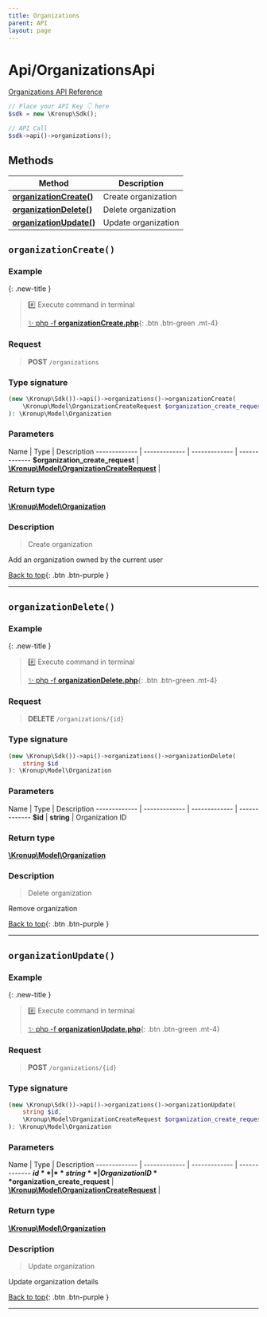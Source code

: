 ```yaml
---
title: Organizations
parent: API
layout: page
---
```


# Api/OrganizationsApi

[Organizations API Reference](https://api.kronup.com/#tag/Organizations)

```php
// Place your API Key 👇 here
$sdk = new \Kronup\Sdk();

// API Call
$sdk->api()->organizations();
```

## Methods

Method | Description
------------- | -------------
[**organizationCreate()**](#organizationcreate) | Create organization
[**organizationDelete()**](#organizationdelete) | Delete organization
[**organizationUpdate()**](#organizationupdate) | Update organization


## `organizationCreate()`

### Example

{: .new-title }
> #️⃣ Execute command in terminal 
> 
> [✨ php -f **organizationCreate.php**](https://github.com/kronup/kronup-php/blob/main/examples/Api/OrganizationsApi/organizationCreate.php){: .btn .btn-green .mt-4}

### Request

> **POST** `/organizations`

### Type signature

```php
(new \Kronup\Sdk())->api()->organizations()->organizationCreate(
    \Kronup\Model\OrganizationCreateRequest $organization_create_request
): \Kronup\Model\Organization
```

### Parameters

Name | Type | Description
------------- | ------------- | ------------- | -------------
 **$organization_create_request** | [**\Kronup\Model\OrganizationCreateRequest**](../../Model/OrganizationCreateRequest) |  

### Return type

[**\Kronup\Model\Organization**](../../Model/Organization)

### Description

> Create organization

Add an organization owned by the current user

[Back to top](#top){: .btn .btn-purple }

---


## `organizationDelete()`

### Example

{: .new-title }
> #️⃣ Execute command in terminal 
> 
> [✨ php -f **organizationDelete.php**](https://github.com/kronup/kronup-php/blob/main/examples/Api/OrganizationsApi/organizationDelete.php){: .btn .btn-green .mt-4}

### Request

> **DELETE** `/organizations/{id}`

### Type signature

```php
(new \Kronup\Sdk())->api()->organizations()->organizationDelete(
    string $id
): \Kronup\Model\Organization
```

### Parameters

Name | Type | Description
------------- | ------------- | ------------- | -------------
 **$id** | **string**  | Organization ID 

### Return type

[**\Kronup\Model\Organization**](../../Model/Organization)

### Description

> Delete organization

Remove organization

[Back to top](#top){: .btn .btn-purple }

---


## `organizationUpdate()`

### Example

{: .new-title }
> #️⃣ Execute command in terminal 
> 
> [✨ php -f **organizationUpdate.php**](https://github.com/kronup/kronup-php/blob/main/examples/Api/OrganizationsApi/organizationUpdate.php){: .btn .btn-green .mt-4}

### Request

> **POST** `/organizations/{id}`

### Type signature

```php
(new \Kronup\Sdk())->api()->organizations()->organizationUpdate(
    string $id,
    \Kronup\Model\OrganizationCreateRequest $organization_create_request
): \Kronup\Model\Organization
```

### Parameters

Name | Type | Description
------------- | ------------- | ------------- | -------------
 **$id** | **string**  | Organization ID 
 **$organization_create_request** | [**\Kronup\Model\OrganizationCreateRequest**](../../Model/OrganizationCreateRequest) |  

### Return type

[**\Kronup\Model\Organization**](../../Model/Organization)

### Description

> Update organization

Update organization details

[Back to top](#top){: .btn .btn-purple }

---

